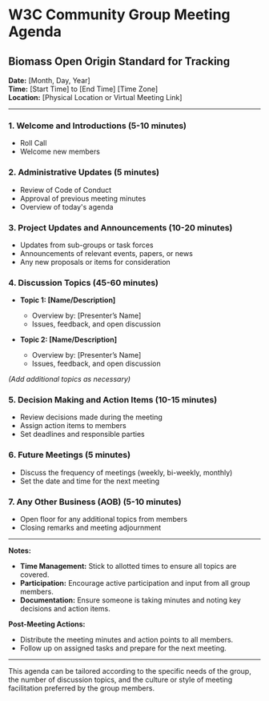 # W3C Community Group Meeting Agenda

## Biomass Open Origin Standard for Tracking

**Date:** [Month, Day, Year]  
**Time:** [Start Time] to [End Time] [Time Zone]  
**Location:** [Physical Location or Virtual Meeting Link]

---

### 1. **Welcome and Introductions** (5-10 minutes)
   - Roll Call
   - Welcome new members

### 2. **Administrative Updates** (5 minutes)
   - Review of Code of Conduct
   - Approval of previous meeting minutes
   - Overview of today's agenda

### 3. **Project Updates and Announcements** (10-20 minutes)
   - Updates from sub-groups or task forces
   - Announcements of relevant events, papers, or news
   - Any new proposals or items for consideration

### 4. **Discussion Topics** (45-60 minutes)
   - **Topic 1: [Name/Description]**  
     - Overview by: [Presenter’s Name]
     - Issues, feedback, and open discussion

   - **Topic 2: [Name/Description]**  
     - Overview by: [Presenter’s Name]
     - Issues, feedback, and open discussion

   *(Add additional topics as necessary)*

### 5. **Decision Making and Action Items** (10-15 minutes)
   - Review decisions made during the meeting
   - Assign action items to members
   - Set deadlines and responsible parties

### 6. **Future Meetings** (5 minutes)
   - Discuss the frequency of meetings (weekly, bi-weekly, monthly)
   - Set the date and time for the next meeting

### 7. **Any Other Business (AOB)** (5-10 minutes)
   - Open floor for any additional topics from members
   - Closing remarks and meeting adjournment

---

**Notes:**
- **Time Management:** Stick to allotted times to ensure all topics are covered.
- **Participation:** Encourage active participation and input from all group members.
- **Documentation:** Ensure someone is taking minutes and noting key decisions and action items.

**Post-Meeting Actions:**
- Distribute the meeting minutes and action points to all members.
- Follow up on assigned tasks and prepare for the next meeting.

---

This agenda can be tailored according to the specific needs of the group, the number of discussion topics, and the culture or style of meeting facilitation preferred by the group members.
